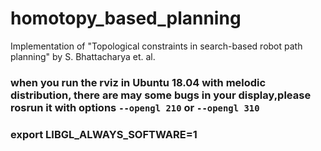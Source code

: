 # homotopy_based_planning
Implementation of "Topological constraints in search-based robot path planning" by S. Bhattacharya et. al.

### when you run the rviz in Ubuntu 18.04 with melodic distribution, there are may some bugs in your display,please rosrun it with options `--opengl 210` or `--opengl 310`
### export LIBGL_ALWAYS_SOFTWARE=1
